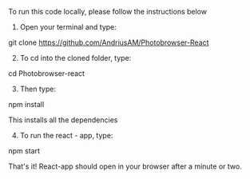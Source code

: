 To run this code locally, please follow the instructions below



1. Open your terminal and type:

git clone https://github.com/AndriusAM/Photobrowser-React

2. To cd into the cloned folder, type:

cd Photobrowser-react

3. Then type:

npm install

This installs all the dependencies

4. To run the react - app, type:

npm start



That's it! 
React-app should open in your browser after a minute or two.
